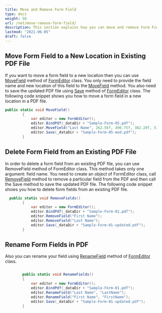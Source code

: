 ```yaml
---
title: Move and Remove Form Field
type: docs
weight: 50
url: /net/move-remove-form-field/
description: This section explains how you can move and remove Form Fields with FormEditor Class.
lastmod: "2021-06-05"
draft: false
---
```



## Move Form Field to a New Location in Existing PDF File

If you want to move a form field to a new location then you can use [MoveField](https://apireference.aspose.com/pdf/net/aspose.pdf.facades/formeditor/methods/movefield) method of [FormEditor](https://apireference.aspose.com/pdf/net/aspose.pdf.facades/formeditor) class. You only need to provide the field name and new location of this field to the [MoveField](https://apireference.aspose.com/pdf/net/aspose.pdf.facades/formeditor/methods/movefield) method. You also need to save the updated PDF file using [Save](https://apireference.aspose.com/pdf/net/aspose.pdf.facades/form/methods/save/index) method of [FormEditor](https://apireference.aspose.com/pdf/net/aspose.pdf.facades/formeditor) class. The following code snippet shows you how to move a form field in a new location in a PDF file.

```csharp
public static void MoveField()
        {
            var editor = new FormEditor();
            editor.BindPdf(_dataDir + "Sample-Form-05.pdf");
            editor.MoveField("Last Name", 262.56f, 496.75f, 382.28f, 514.03f);
            editor.Save(_dataDir + "Sample-Form-05-mod.pdf");
        }
```

## Delete Form Field from an Existing PDF File 

In order to delete a form field from an existing PDF file, you can use RemoveField method of FormEditor class. This method takes only one argument: field name. You need to create an object of FormEditor class, call [RemoveField](https://apireference.aspose.com/pdf/net/aspose.pdf.facades/formeditor/methods/removefield) method to remove a particular field from the PDF and then call the Save method to save the updated PDF file. The following code snippet shows you how to delete form fields from an existing PDF file.

```csharp
  public static void RemoveFields()
        {
            var editor = new FormEditor();
            editor.BindPdf(_dataDir + "Sample-Form-01.pdf");
            editor.RemoveField("First Name");
            editor.RemoveField("Last Name");
            editor.Save(_dataDir + "Sample-Form-01-updated.pdf");
        }
```

## Rename Form Fields in PDF

Also you can rename your field using [RenameField](https://apireference.aspose.com/pdf/net/aspose.pdf.facades/formeditor/methods/renamefield) method of [FormEditor](https://apireference.aspose.com/pdf/net/aspose.pdf.facades/formeditor) class.

```csharp

        public static void RenameFields()
        {
            var editor = new FormEditor();
            editor.BindPdf(_dataDir + "Sample-Form-01.pdf");
            editor.RenameField("Last Name", "LastName");
            editor.RenameField("First Name", "FirstName");
            editor.Save(_dataDir + "Sample-Form-01-updated.pdf");
        }
```